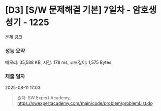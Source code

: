 # [D3] [S/W 문제해결 기본] 7일차 - 암호생성기 - 1225 

[문제 링크](https://swexpertacademy.com/main/code/problem/problemDetail.do?contestProbId=AV14uWl6AF0CFAYD) 

### 성능 요약

메모리: 35,588 KB, 시간: 178 ms, 코드길이: 1,575 Bytes

### 제출 일자

2025-08-11 17:03



> 출처: SW Expert Academy, https://swexpertacademy.com/main/code/problem/problemList.do